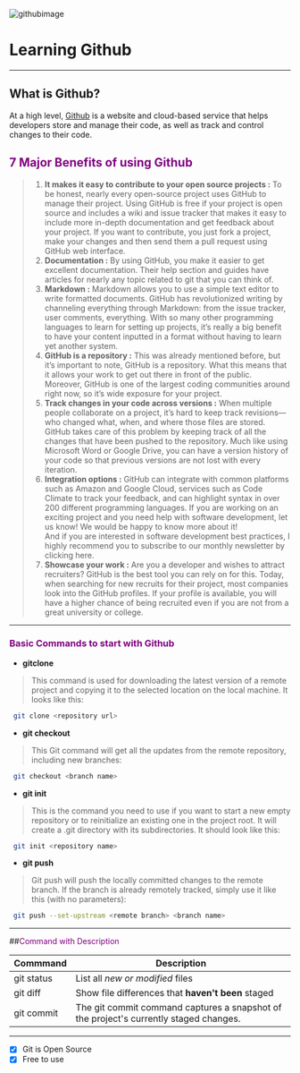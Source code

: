 

![githubimage](https://www.malwarebytes.com/blog/news/2023/03/asset_upload_file32807_262604.png)

# Learning Github
***

## What is Github?

At a high level, [Github][Github] is a website and cloud-based service that helps developers store and manage their code, as well as track and control changes to their code.


## <span style= "Color: Purple">7 Major Benefits of using Github

> 1. **It makes it easy to contribute to your open source projects :** To be honest, nearly every open-source project uses GitHub to manage their project. Using GitHub is free if your project is open source and includes a wiki and issue tracker that makes it easy to include more in-depth documentation and get feedback about your project. If you want to contribute, you just fork a project, make your changes and then send them a pull request using GitHub web interface.
> 2. **Documentation :** By using GitHub, you make it easier to get excellent documentation. Their help section and guides have articles for nearly any topic related to git that you can think of.
> 3. **Markdown :** Markdown allows you to use a simple text editor to write formatted documents. GitHub has revolutionized writing by channeling everything through Markdown: from the issue tracker, user comments, everything. With so many other programming languages to learn for setting up projects, it’s really a big benefit to have your content inputted in a format without having to learn yet another system.
> 4. **GitHub is a repository :** This was already mentioned before, but it’s important to note, GitHub is a repository.
What this means that it allows your work to get out there in front of the public. Moreover, GitHub is one of the largest coding communities around right now, so it’s wide exposure for your project.
> 5. **Track changes in your code across versions :** When multiple people collaborate on a project, it’s hard to keep track revisions—who changed what, when, and where those files are stored. GitHub takes care of this problem by keeping track of all the changes that have been pushed to the repository. Much like using Microsoft Word or Google Drive, you can have a version history of your code so that previous versions are not lost with every iteration.
> 6. **Integration options :** GitHub can integrate with common platforms such as Amazon and Google Cloud, services such as Code Climate to track your feedback, and can highlight syntax in over 200 different programming languages.
If you are working on an exciting project and you need help with software development, let us know! We would be happy to know more about it!  
And if you are interested in software development best practices, I highly recommend you to subscribe to our monthly newsletter by clicking here.
> 7. **Showcase your work :** Are you a developer and wishes to attract recruiters? GitHub is the best tool you can rely on for this. Today, when searching for new recruits for their project, most companies look into the GitHub profiles. If your profile is available, you will have a higher chance of being recruited even if you are not from a great university or college.
---
### <span style= "Color: Purple">Basic Commands to start with Github</span>

- **gitclone**

> This command is used for downloading the latest version of a remote project and copying it to the selected location on the local machine. It looks like this:

```sh
 git clone <repository url> 
 ```

- **git checkout**

> This Git command will get all the updates from the remote repository, including new branches:

```sh
 git checkout <branch name> 
 ```

- **git init**

> This is the command you need to use if you want to start a new empty repository or to reinitialize an existing one in the project root. It will create a .git directory with its subdirectories. It should look like this:

```sh
 git init <repository name>
 ```

- **git push**

> Git push will push the locally committed changes to the remote branch. If the branch is already remotely tracked, simply use it like this (with no parameters):

```sh
 git push --set-upstream <remote branch> <branch name>
 ```
---
##<span style="Color: purple">Command with Description</span>

|Commmand|Description|
|--------|-----------|
|git status|List all *new or modified* files|
| git diff | Show file differences that **haven't been** staged |
|git commit|The git commit command captures a snapshot of the project's currently staged changes.|
***
- [x] Git is Open Source
- [x]  Free to use 

[//]: <> (Github Link Refernce)
[Github]:https://github.com
